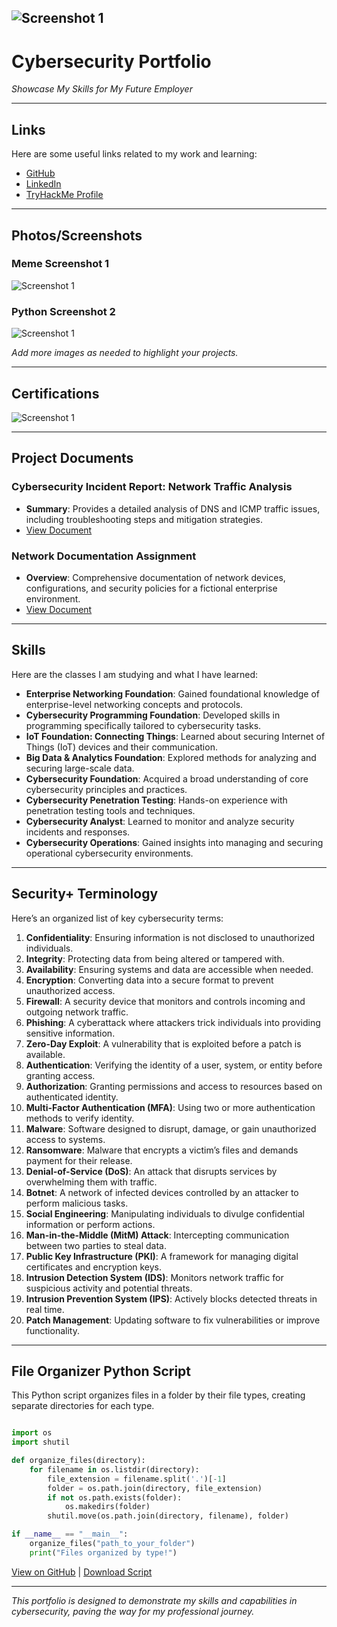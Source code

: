 ![Screenshot 1](PIXECT-20250130152049.jpg)
---

# Cybersecurity Portfolio 

*Showcase My Skills for My Future Employer*

---

## Links

Here are some useful links related to my work and learning:

- [GitHub](https://github.com/TheCaptainCJ)
- [LinkedIn](https://www.linkedin.com/in/christopherokeefe93/)
- [TryHackMe Profile](https://tryhackme.com/p/Chritikal)

---

## Photos/Screenshots

### Meme Screenshot 1

![Screenshot 1](5428a6130dd0aa71e5cee0e4fb2db745.jpeg)

### Python Screenshot 2

![Screenshot 1](Write_Lists_and_Modify_Them.png)

*Add more images as needed to highlight your projects.*

---

## Certifications

![Screenshot 1](PICofA+cert.png)

---

## Project Documents

### Cybersecurity Incident Report: Network Traffic Analysis

- **Summary**: Provides a detailed analysis of DNS and ICMP traffic issues, including troubleshooting steps and mitigation strategies.
- [View Document](Cybersecurity-incident-report-network-traffic-analysis.docx)

### Network Documentation Assignment

- **Overview**: Comprehensive documentation of network devices, configurations, and security policies for a fictional enterprise environment.
- [View Document](My_Network_Documentation_assignment.docx)

---

## Skills

Here are the classes I am studying and what I have learned:

- **Enterprise Networking Foundation**: Gained foundational knowledge of enterprise-level networking concepts and protocols.
- **Cybersecurity Programming Foundation**: Developed skills in programming specifically tailored to cybersecurity tasks.
- **IoT Foundation: Connecting Things**: Learned about securing Internet of Things (IoT) devices and their communication.
- **Big Data & Analytics Foundation**: Explored methods for analyzing and securing large-scale data.
- **Cybersecurity Foundation**: Acquired a broad understanding of core cybersecurity principles and practices.
- **Cybersecurity Penetration Testing**: Hands-on experience with penetration testing tools and techniques.
- **Cybersecurity Analyst**: Learned to monitor and analyze security incidents and responses.
- **Cybersecurity Operations**: Gained insights into managing and securing operational cybersecurity environments.

---

## Security+ Terminology

Here’s an organized list of key cybersecurity terms:

1. **Confidentiality**: Ensuring information is not disclosed to unauthorized individuals.
2. **Integrity**: Protecting data from being altered or tampered with.
3. **Availability**: Ensuring systems and data are accessible when needed.
4. **Encryption**: Converting data into a secure format to prevent unauthorized access.
5. **Firewall**: A security device that monitors and controls incoming and outgoing network traffic.
6. **Phishing**: A cyberattack where attackers trick individuals into providing sensitive information.
7. **Zero-Day Exploit**: A vulnerability that is exploited before a patch is available.
8. **Authentication**: Verifying the identity of a user, system, or entity before granting access.
9. **Authorization**: Granting permissions and access to resources based on authenticated identity.
10. **Multi-Factor Authentication (MFA)**: Using two or more authentication methods to verify identity.
11. **Malware**: Software designed to disrupt, damage, or gain unauthorized access to systems.
12. **Ransomware**: Malware that encrypts a victim’s files and demands payment for their release.
13. **Denial-of-Service (DoS)**: An attack that disrupts services by overwhelming them with traffic.
14. **Botnet**: A network of infected devices controlled by an attacker to perform malicious tasks.
15. **Social Engineering**: Manipulating individuals to divulge confidential information or perform actions.
16. **Man-in-the-Middle (MitM) Attack**: Intercepting communication between two parties to steal data.
17. **Public Key Infrastructure (PKI)**: A framework for managing digital certificates and encryption keys.
18. **Intrusion Detection System (IDS)**: Monitors network traffic for suspicious activity and potential threats.
19. **Intrusion Prevention System (IPS)**: Actively blocks detected threats in real time.
20. **Patch Management**: Updating software to fix vulnerabilities or improve functionality.

---

## File Organizer Python Script

This Python script organizes files in a folder by their file types, creating separate directories for each type.

```python

import os
import shutil

def organize_files(directory):
    for filename in os.listdir(directory):
        file_extension = filename.split('.')[-1]
        folder = os.path.join(directory, file_extension)
        if not os.path.exists(folder):
            os.makedirs(folder)
        shutil.move(os.path.join(directory, filename), folder)

if __name__ == "__main__":
    organize_files("path_to_your_folder")
    print("Files organized by type!")
```

[View on GitHub](https://github.com/yourusername/file-organizer) | [Download Script](path/to/file-organizer.py)

---

*This portfolio is designed to demonstrate my skills and capabilities in cybersecurity, paving the way for my professional journey.*
